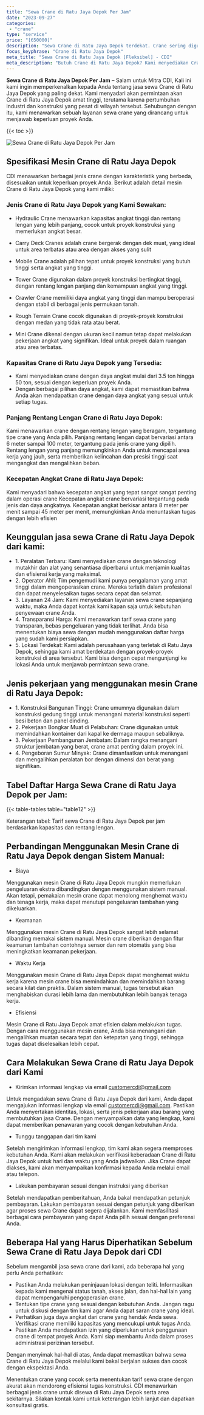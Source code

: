 ```yaml
---
title: "Sewa Crane di Ratu Jaya Depok Per Jam"
date: "2023-09-27"
categories:
 - "crane"
type: "service"
price: "[650000]"
description: "Sewa Crane di Ratu Jaya Depok terdekat. Crane sering digunakan untuk proyek konstruksi sebagai peralatan andal yang efisien. Hubungi kami untuk info lengkap."
focus_keyphrase: "Crane di Ratu Jaya Depok"
meta_title: "Sewa Crane di Ratu Jaya Depok [Fleksibel] - CDI"
meta_description: "Butuh Crane di Ratu Jaya Depok? Kami menyediakan Crane berkualitas untuk proyek pembangunan. Segera konsultasi gratis."
---
```


**Sewa Crane di Ratu Jaya Depok Per Jam** – Salam untuk Mitra CDI, Kali ini kami ingin memperkenalkan kepada Anda tentang jasa sewa Crane di Ratu Jaya Depok yang paling dekat. Kami menyadari akan permintaan akan Crane di Ratu Jaya Depok amat tinggi, terutama karena pertumbuhan industri dan konstruksi yang pesat di wilayah tersebut. Sehubungan dengan itu, kami menawarkan sebuah layanan sewa crane yang dirancang untuk menjawab keperluan proyek Anda.

{{< toc >}}

![Sewa Crane di Ratu Jaya Depok Per Jam](/images/crane/crane-29.jpg)

## Spesifikasi Mesin Crane di Ratu Jaya Depok

CDI menawarkan berbagai jenis crane dengan karakteristik yang berbeda, disesuaikan untuk keperluan proyek Anda. Berikut adalah detail mesin Crane di Ratu Jaya Depok yang kami miliki:

### Jenis Crane di Ratu Jaya Depok yang Kami Sewakan:

*   Hydraulic Crane menawarkan kapasitas angkat tinggi dan rentang lengan yang lebih panjang, cocok untuk proyek konstruksi yang memerlukan angkat besar.
*   Carry Deck Cranes adalah crane bergerak dengan dek muat, yang ideal untuk area terbatas atau area dengan akses yang sulit

*   Mobile Crane adalah pilihan tepat untuk proyek konstruksi yang butuh tinggi serta angkat yang tinggi.
*   Tower Crane digunakan dalam proyek konstruksi bertingkat tinggi, dengan rentang lengan panjang dan kemampuan angkat yang tinggi.
*   Crawler Crane memiliki daya angkat yang tinggi dan mampu beroperasi dengan stabil di berbagai jenis permukaan tanah.
*   Rough Terrain Crane cocok digunakan di proyek-proyek konstruksi dengan medan yang tidak rata atau berat.
*   Mini Crane dikenal dengan ukuran kecil namun tetap dapat melakukan pekerjaan angkat yang signifikan. Ideal untuk proyek dalam ruangan atau area terbatas.

### Kapasitas Crane di Ratu Jaya Depok yang Tersedia:

*   Kami menyediakan crane dengan daya angkat mulai dari 3.5 ton hingga 50 ton, sesuai dengan keperluan proyek Anda.
*   Dengan berbagai pilihan daya angkat, kami dapat memastikan bahwa Anda akan mendapatkan crane dengan daya angkat yang sesuai untuk setiap tugas.

### Panjang Rentang Lengan Crane di Ratu Jaya Depok:

Kami menawarkan crane dengan rentang lengan yang beragam, tergantung tipe crane yang Anda pilih. Panjang rentang lengan dapat bervariasi antara 6 meter sampai 100 meter, tergantung pada jenis crane yang dipilih. Rentang lengan yang panjang memungkinkan Anda untuk mencapai area kerja yang jauh, serta memberikan kelincahan dan presisi tinggi saat mengangkat dan mengalihkan beban.

### Kecepatan Angkat Crane di Ratu Jaya Depok:

Kami menyadari bahwa kecepatan angkat yang tepat sangat sangat penting dalam operasi crane Kecepatan angkat crane bervariasi tergantung pada jenis dan daya angkatnya. Kecepatan angkat berkisar antara 8 meter per menit sampai 45 meter per menit, memungkinkan Anda menuntaskan tugas dengan lebih efisien

## Keunggulan jasa sewa Crane di Ratu Jaya Depok dari kami:

*   1\. Peralatan Terbaru: Kami menyediakan crane dengan teknologi mutakhir dan alat yang senantiasa diperbarui untuk menjamin kualitas dan efisiensi kerja yang maksimal.
*   2\. Operator Ahli: Tim pengemudi kami punya pengalaman yang amat tinggi dalam mengoperasikan crane. Mereka terlatih dalam profesional dan dapat menyelesaikan tugas secara cepat dan selamat.
*   3\. Layanan 24 Jam: Kami menyediakan layanan sewa crane sepanjang waktu, maka Anda dapat kontak kami kapan saja untuk kebutuhan penyewaan crane Anda.
*   4\. Transparansi Harga: Kami menawarkan tarif sewa crane yang transparan, bebas pengeluaran yang tidak terlihat. Anda bisa menentukan biaya sewa dengan mudah menggunakan daftar harga yang sudah kami persiapkan.
*   5\. Lokasi Terdekat: Kami adalah perusahaan yang terletak di Ratu Jaya Depok, sehingga kami amat berdekatan dengan proyek-proyek konstruksi di area tersebut. Kami bisa dengan cepat mengunjungi ke lokasi Anda untuk menjawab permintaan sewa crane.

## Jenis pekerjaan yang menggunakan mesin Crane di Ratu Jaya Depok:

*   1\. Konstruksi Bangunan Tinggi: Crane umumnya digunakan dalam konstruksi gedung tinggi untuk menangani material konstruksi seperti besi beton dan panel dinding.
*   2\. Pekerjaan Bongkar Muat di Pelabuhan: Crane digunakan untuk memindahkan kontainer dari kapal ke dermaga maupun sebaliknya.
*   3\. Pekerjaan Pembangunan Jembatan: Dalam rangka menangani struktur jembatan yang berat, crane amat penting dalam proyek ini.
*   4\. Pengeboran Sumur Minyak: Crane dimanfaatkan untuk menangani dan mengalihkan peralatan bor dengan dimensi dan berat yang signifikan.

## Tabel Daftar Harga Sewa Crane di Ratu Jaya Depok per Jam:

{{< table-tables table="table12" >}}

Keterangan tabel: Tarif sewa Crane di Ratu Jaya Depok per jam berdasarkan kapasitas dan rentang lengan.

## Perbandingan Menggunakan Mesin Crane di Ratu Jaya Depok dengan Sistem Manual:

*   Biaya

Menggunakan mesin Crane di Ratu Jaya Depok mungkin memerlukan pengeluaran ekstra dibandingkan dengan menggunakan sistem manual. Akan tetapi, pemakaian mesin crane dapat menolong menghemat waktu dan tenaga kerja, maka dapat menutupi pengeluaran tambahan yang dikeluarkan.
*   Keamanan

Menggunakan mesin Crane di Ratu Jaya Depok sangat lebih selamat dibanding memakai sistem manual. Mesin crane diberikan dengan fitur keamanan tambahan contohnya sensor dan rem otomatis yang bisa meningkatkan keamanan pekerjaan.
*   Waktu Kerja

Menggunakan mesin Crane di Ratu Jaya Depok dapat menghemat waktu kerja karena mesin crane bisa memindahkan dan memindahkan barang secara kilat dan praktis. Dalam sistem manual, tugas tersebut akan menghabiskan durasi lebih lama dan membutuhkan lebih banyak tenaga kerja.
*   Efisiensi

Mesin Crane di Ratu Jaya Depok amat efisien dalam melakukan tugas. Dengan cara menggunakan mesin crane, Anda bisa menangani dan mengalihkan muatan secara tepat dan ketepatan yang tinggi, sehingga tugas dapat diselesaikan lebih cepat.

## Cara Melakukan Sewa Crane di Ratu Jaya Depok dari Kami

*   Kirimkan informasi lengkap via email customercdi@gmail.com

Untuk mengadakan sewa Crane di Ratu Jaya Depok dari kami, Anda dapat mengajukan informasi lengkap via email customercdi@gmail.com. Pastikan Anda menyertakan identitas, lokasi, serta jenis pekerjaan atau barang yang membutuhkan jasa Crane. Dengan menyampaikan data yang lengkap, kami dapat memberikan penawaran yang cocok dengan kebutuhan Anda.
*   Tunggu tanggapan dari tim kami

Setelah mengirimkan informasi lengkap, tim kami akan segera memproses kebutuhan Anda. Kami akan melakukan verifikasi keberadaan Crane di Ratu Jaya Depok untuk hari dan waktu yang Anda jadwalkan. Jika Crane dapat diakses, kami akan menyampaikan konfirmasi kepada Anda melalui email atau telepon.
*   Lakukan pembayaran sesuai dengan instruksi yang diberikan

Setelah mendapatkan pemberitahuan, Anda bakal mendapatkan petunjuk pembayaran. Lakukan pembayaran sesuai dengan petunjuk yang diberikan agar proses sewa Crane dapat segera dijalankan. Kami memfasilitasi berbagai cara pembayaran yang dapat Anda pilih sesuai dengan preferensi Anda.

## Beberapa Hal yang Harus Diperhatikan Sebelum Sewa Crane di Ratu Jaya Depok dari CDI

Sebelum mengambil jasa sewa crane dari kami, ada beberapa hal yang perlu Anda perhatikan:

*   Pastikan Anda melakukan peninjauan lokasi dengan teliti. Informasikan kepada kami mengenai status tanah, akses jalan, dan hal-hal lain yang dapat mempengaruhi pengoperasian crane.
*   Tentukan tipe crane yang sesuai dengan kebutuhan Anda. Jangan ragu untuk diskusi dengan tim kami agar Anda dapat saran crane yang ideal.
*   Perhatikan juga daya angkat dari crane yang hendak Anda sewa. Verifikasi crane memiliki kapasitas yang mencukupi untuk tugas Anda.
*   Pastikan Anda mendapatkan izin yang diperlukan untuk penggunaan crane di tempat proyek Anda. Kami siap membantu Anda dalam proses administrasi perizinan tersebut.

Dengan menyimak hal-hal di atas, Anda dapat memastikan bahwa sewa Crane di Ratu Jaya Depok melalui kami bakal berjalan sukses dan cocok dengan ekspektasi Anda.

Menentukan crane yang cocok serta menentukan tarif sewa crane dengan akurat akan mendorong efisiensi tugas konstruksi. CDI menawarkan berbagai jenis crane untuk disewa di Ratu Jaya Depok serta area sekitarnya. Silakan kontak kami untuk keterangan lebih lanjut dan dapatkan konsultasi gratis.
